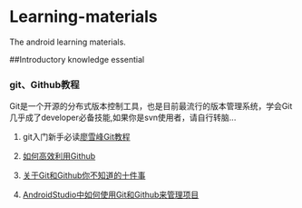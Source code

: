# Learning-materials
The android learning materials.

##Introductory knowledge essential
### git、Github教程
Git是一个开源的分布式版本控制工具，也是目前最流行的版本管理系统，学会Git几乎成了developer必备技能,如果你是svn使用者，请自行转脑...

1. git入门新手必读[廖雪峰Git教程](http://www.liaoxuefeng.com/wiki/0013739516305929606dd18361248578c67b8067c8c017b000)

2. [如何高效利用Github](http://www.yangzhiping.com/tech/github.html)

3. [关于Git和Github你不知道的十件事](http://segmentfault.com/a/1190000003830252)

4. [AndroidStudio中如何使用Git和Github来管理项目](http://www.dreamxuwj.com/2015/06/11/Android%20Studio%E4%B8%AD%E5%A6%82%E4%BD%95%E4%BD%BF%E7%94%A8Git%E5%92%8CGithub%E6%9D%A5%E7%AE%A1%E7%90%86%E9%A1%B9%E7%9B%AE/)
